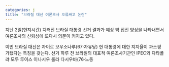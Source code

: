 ```yaml
---
categories: j
title: "브라질 대선 여론조사 오류싸고 논란"
---
```

  지난 2일(현지시간) 치러진 브라질 대통령 선거 결과가 예상 밖 접전 양상을 나타내면서 여론조사의 신뢰성에 또다시 의문이 커지고 있다.
 
이번 브라질 대선은 자이르 보우소나루(67·자유당) 현 대통령에 대한 지지율이 과소평가됐다는 특징을 갖는다. 선거 하루 전 브라질의 대표적 여론조사기관인 IPEC와 다타폴랴 모두 루이스 이나시우 룰라 다시우바(76·노동